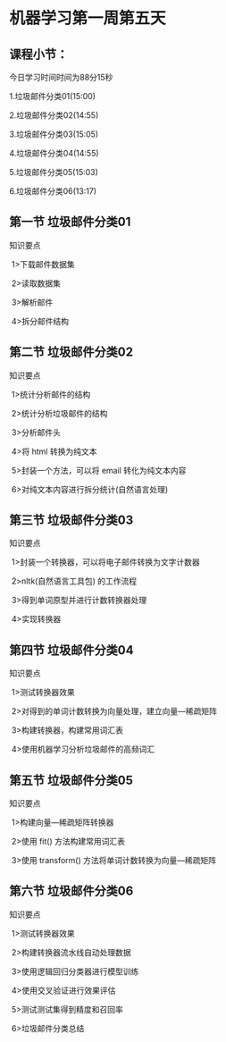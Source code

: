 # 机器学习第一周第五天

## 课程小节：

今日学习时间时间为88分15秒

1.垃圾邮件分类01(15:00)

2.垃圾邮件分类02(14:55)

3.垃圾邮件分类03(15:05)

4.垃圾邮件分类04(14:55)

5.垃圾邮件分类05(15:03)

6.垃圾邮件分类06(13:17)

## 第一节 垃圾邮件分类01

知识要点

​	1>下载邮件数据集

​	2>读取数据集

​	3>解析邮件

​	4>拆分邮件结构

## 第二节 垃圾邮件分类02

知识要点

​	1>统计分析邮件的结构

​	2>统计分析垃圾邮件的结构

​	3>分析邮件头

​	4>将 html 转换为纯文本

​	5>封装一个方法，可以将 email 转化为纯文本内容

​	6>对纯文本内容进行拆分统计(自然语言处理)

## 第三节 垃圾邮件分类03

知识要点

​	1>封装一个转换器，可以将电子邮件转换为文字计数器

​	2>nltk(自然语言工具包) 的工作流程

​	3>得到单词原型并进行计数转换器处理

​	4>实现转换器

## 第四节 垃圾邮件分类04

知识要点

​	1>测试转换器效果

​	2>对得到的单词计数转换为向量处理，建立向量—稀疏矩阵

​	3>构建转换器，构建常用词汇表

​	4>使用机器学习分析垃圾邮件的高频词汇

## 第五节 垃圾邮件分类05

知识要点

​	1>构建向量—稀疏矩阵转换器

​	2>使用 fit() 方法构建常用词汇表

​	3>使用 transform() 方法将单词计数转换为向量—稀疏矩阵

## 第六节 垃圾邮件分类06

知识要点

​	1>测试转换器效果

​	2>构建转换器流水线自动处理数据

​	3>使用逻辑回归分类器进行模型训练

​	4>使用交叉验证进行效果评估

​	5>测试测试集得到精度和召回率

​	6>垃圾邮件分类总结